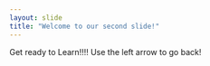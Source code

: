 ```yaml
---
layout: slide
title: "Welcome to our second slide!"
---
```

Get ready to Learn!!!!
Use the left arrow to go back!
